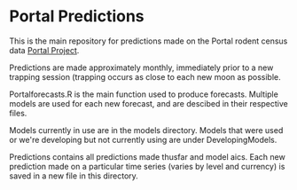 # Portal Predictions
This is the main repository for predictions made on the Portal rodent census data [Portal Project](http://portal.weecology.org/).

Predictions are made approximately monthly, immediately prior to a new trapping session (trapping occurs as close to each new moon as possible.

Portalforecasts.R is the main function used to produce forecasts. Multiple models are used for each new forecast, and are descibed in their respective files. 

Models currently in use are in the models directory. Models that were used or we're developing but not currently using are under DevelopingModels.

Predictions contains all predictions made thusfar and model aics. Each new prediction made on a particular time series (varies by level and currency) is saved in a new file in this directory.

